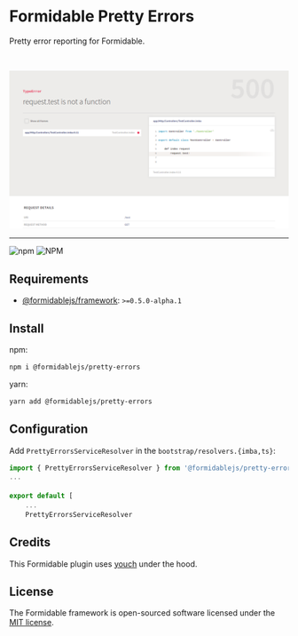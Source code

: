 # Formidable Pretty Errors

Pretty error reporting for Formidable.

<br />

![Uh-oh!](https://raw.githubusercontent.com/formidablejs/pretty-errors/main/youch-img.png)

------

![npm](https://img.shields.io/npm/v/@formidablejs/pretty-errors)
![NPM](https://img.shields.io/npm/l/@formidablejs/pretty-errors)

## Requirements

  * [@formidablejs/framework](https://www.npmjs.com/package/@formidablejs/framework): `>=0.5.0-alpha.1`

## Install

npm:

```bash
npm i @formidablejs/pretty-errors
```

yarn:

```bash
yarn add @formidablejs/pretty-errors
```

## Configuration

Add `PrettyErrorsServiceResolver` in the `bootstrap/resolvers.{imba,ts}`:

```js
import { PrettyErrorsServiceResolver } from '@formidablejs/pretty-errors'
...

export default [
	...
	PrettyErrorsServiceResolver
```

## Credits

This Formidable plugin uses [youch](https://github.com/poppinss/youch) under the hood.

## License

The Formidable framework is open-sourced software licensed under the [MIT license](https://opensource.org/licenses/MIT).
